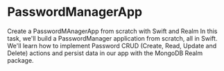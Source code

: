 # PasswordManagerApp

Create a PasswordMAnagerApp from scratch with Swift and Realm
In this task, we'll build a PasswordManager application from scratch, all in Swift.
We'll learn how to implement Password CRUD (Create, Read, Update and Delete) actions and persist data in our app with the MongoDB Realm package.
